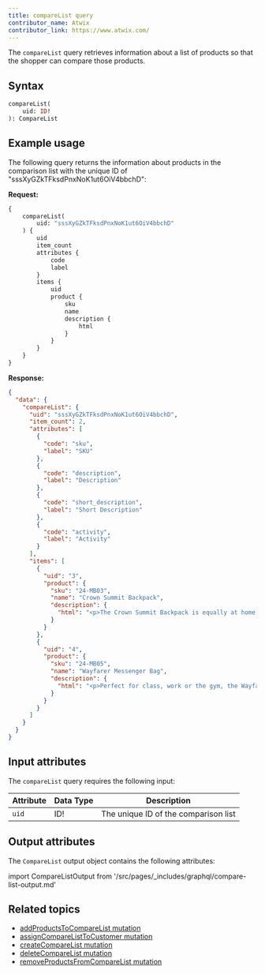 ```yaml
---
title: compareList query
contributor_name: Atwix
contributor_link: https://www.atwix.com/
---
```


The `compareList` query retrieves information about a list of products so that the shopper can compare those products.

## Syntax

```graphql
compareList(
    uid: ID!
): CompareList
```

## Example usage

The following query returns the information about products in the comparison list with the unique ID of "sssXyGZkTFksdPnxNoK1ut6OiV4bbchD":

**Request:**

```graphql
{
    compareList(
        uid: "sssXyGZkTFksdPnxNoK1ut6OiV4bbchD"
    ) {
        uid
        item_count
        attributes {
            code
            label
        }
        items {
            uid
            product {
                sku
                name
                description {
                    html
                }
            }
        }
    }
}
```

**Response:**

```json
{
  "data": {
    "compareList": {
      "uid": "sssXyGZkTFksdPnxNoK1ut6OiV4bbchD",
      "item_count": 2,
      "attributes": [
        {
          "code": "sku",
          "label": "SKU"
        },
        {
          "code": "description",
          "label": "Description"
        },
        {
          "code": "short_description",
          "label": "Short Description"
        },
        {
          "code": "activity",
          "label": "Activity"
        }
      ],
      "items": [
        {
          "uid": "3",
          "product": {
            "sku": "24-MB03",
            "name": "Crown Summit Backpack",
            "description": {
              "html": "<p>The Crown Summit Backpack is equally at home in a gym locker, study cube or a pup tent, so be sure yours is packed with books, a bag lunch, water bottles, yoga block, laptop, or whatever else you want in hand. Rugged enough for day hikes and camping trips, it has two large zippered compartments and padded, adjustable shoulder straps.</p>\n<ul>\n<li>Top handle.</li>\n<li>Grommet holes.</li>\n<li>Two-way zippers.</li>\n<li>H 20\" x W 14\" x D 12\".</li>\n<li>Weight: 2 lbs, 8 oz. Volume: 29 L.</li>\n<ul>"
            }
          }
        },
        {
          "uid": "4",
          "product": {
            "sku": "24-MB05",
            "name": "Wayfarer Messenger Bag",
            "description": {
              "html": "<p>Perfect for class, work or the gym, the Wayfarer Messenger Bag is packed with pockets. The dual-buckle flap closure reveals an organizational panel, and the roomy main compartment has spaces for your laptop and a change of clothes. An adjustable shoulder strap and easy-grip handle promise easy carrying.</p>\n<ul>\n<li>Multiple internal zip pockets.</li>\n<li>Made of durable nylon.</li>\n</ul>"
            }
          }
        }
      ]
    }
  }
}
```

## Input attributes

The `compareList` query requires the following input:

Attribute |  Data Type | Description
--- | --- | ---
`uid` | ID! | The unique ID of the comparison list

## Output attributes

The `CompareList` output object contains the following attributes:

import CompareListOutput from '/src/pages/_includes/graphql/compare-list-output.md'

<CompareListOutput />

## Related topics

*  [addProductsToCompareList mutation]({{page.baseurl}}/graphql/mutations/add-products-to-compare-list.html)
*  [assignCompareListToCustomer mutation]({{page.baseurl}}/graphql/mutations/assign-compare-list-to-customer.html)
*  [createCompareList mutation]({{page.baseurl}}/graphql/mutations/create-compare-list.html)
*  [deleteCompareList mutation]({{page.baseurl}}/graphql/mutations/delete-compare-list.html)
*  [removeProductsFromCompareList mutation]({{page.baseurl}}/graphql/mutations/remove-products-from-compare-list.html)
